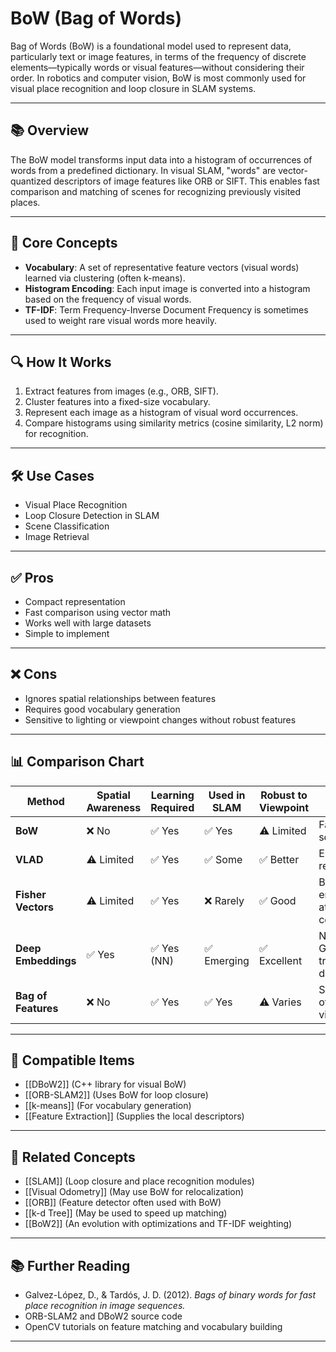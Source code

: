 # BoW (Bag of Words)

Bag of Words (BoW) is a foundational model used to represent data, particularly text or image features, in terms of the frequency of discrete elements—typically words or visual features—without considering their order. In robotics and computer vision, BoW is most commonly used for visual place recognition and loop closure in SLAM systems.

---

## 📚 Overview

The BoW model transforms input data into a histogram of occurrences of words from a predefined dictionary. In visual SLAM, "words" are vector-quantized descriptors of image features like ORB or SIFT. This enables fast comparison and matching of scenes for recognizing previously visited places.

---

## 🧠 Core Concepts

- **Vocabulary**: A set of representative feature vectors (visual words) learned via clustering (often k-means).
- **Histogram Encoding**: Each input image is converted into a histogram based on the frequency of visual words.
- **TF-IDF**: Term Frequency-Inverse Document Frequency is sometimes used to weight rare visual words more heavily.

---

## 🔍 How It Works

1. Extract features from images (e.g., ORB, SIFT).
2. Cluster features into a fixed-size vocabulary.
3. Represent each image as a histogram of visual word occurrences.
4. Compare histograms using similarity metrics (cosine similarity, L2 norm) for recognition.

---

## 🛠 Use Cases

- Visual Place Recognition
- Loop Closure Detection in SLAM
- Scene Classification
- Image Retrieval

---

## ✅ Pros

- Compact representation
- Fast comparison using vector math
- Works well with large datasets
- Simple to implement

---

## ❌ Cons

- Ignores spatial relationships between features
- Requires good vocabulary generation
- Sensitive to lighting or viewpoint changes without robust features

---

## 📊 Comparison Chart

| Method     | Spatial Awareness | Learning Required | Used in SLAM | Robust to Viewpoint | Notes |
|------------|-------------------|-------------------|--------------|---------------------|-------|
| **BoW**    | ❌ No              | ✅ Yes            | ✅ Yes       | ⚠️ Limited          | Fast and scalable |
| **VLAD**   | ⚠️ Limited         | ✅ Yes            | ✅ Some      | ✅ Better           | Encodes residuals |
| **Fisher Vectors** | ⚠️ Limited | ✅ Yes            | ❌ Rarely    | ✅ Good             | Better encoding at cost of complexity |
| **Deep Embeddings** | ✅ Yes     | ✅ Yes (NN)       | ✅ Emerging  | ✅ Excellent         | Needs GPU and training data |
| **Bag of Features** | ❌ No     | ✅ Yes            | ✅ Yes       | ⚠️ Varies           | Synonym of BoW in vision |

---

## 🔧 Compatible Items

- [[DBoW2]] (C++ library for visual BoW)
- [[ORB-SLAM2]] (Uses BoW for loop closure)
- [[k-means]] (For vocabulary generation)
- [[Feature Extraction]] (Supplies the local descriptors)

---

## 🧩 Related Concepts

- [[SLAM]] (Loop closure and place recognition modules)
- [[Visual Odometry]] (May use BoW for relocalization)
- [[ORB]] (Feature detector often used with BoW)
- [[k-d Tree]] (May be used to speed up matching)
- [[BoW2]] (An evolution with optimizations and TF-IDF weighting)

---

## 📚 Further Reading

- Galvez-López, D., & Tardós, J. D. (2012). *Bags of binary words for fast place recognition in image sequences.*
- ORB-SLAM2 and DBoW2 source code
- OpenCV tutorials on feature matching and vocabulary building

---

